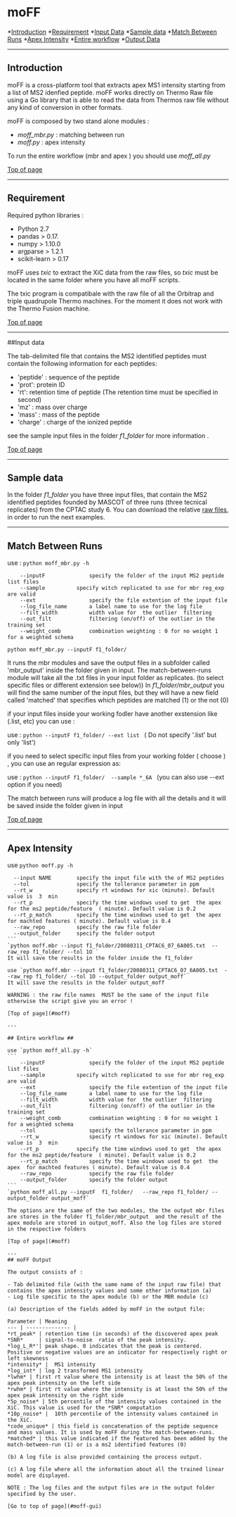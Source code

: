 # moFF #


 *[Introduction](#introduction)
 *[Requirement](#requirement)
 *[Input Data](#input-data)
 *[Sample data](#sample-data)
 *[Match Between Runs](#match-between-runs)
 *[Apex Intensity](#apex-intensity)
 *[Entire workflow](#entire-workflow)
 *[Output Data](#output-data)

---

## Introduction ##

moFF is a cross-platform  tool that extracts apex MS1 intensity  starting from a list of MS2 idenfied peptide.
moFF works directly  on Thermo Raw file using a Go library that is able to read the data from Thermos raw file without any kind of conversion in other formats.

moFF is composed by two stand alone modules :
- *moff_mbr.py* :  matching between run
- *moff.py* :  apex intensity

To run  the entire workflow (mbr and apex ) you should  use  *moff_all.py*

[Top of page](#moff)

----

## Requirement ##

Required python libraries :
- Python 2.7
- pandas  > 0.17.
- numpy > 1.10.0
- argparse > 1.2.1 
- scikit-learn > 0.17

moFF uses *txic* to extract the XiC data from the raw files, so  *txic*  must be located in the same folder where you have all moFF scripts.

The txic program is compatibale with  the raw file of all the Orbitrap and triple quadrupole Thermo machines. 
For the moment it does not work with the Thermo Fusion machine.

[Top of page](#moff)

---


##Input data 


The tab-delimited file that contains the MS2 identified peptides must contain the following information for each peptides:
  - 'peptide' : sequence of the peptide
  - 'prot': protein ID 
  - 'rt': retention time of peptide   (The retention time must be specified in second)
  - 'mz' : mass over charge
  - 'mass' : mass of the peptide
  - 'charge' : charge of the ionized peptide

see the sample input files in the folder *f1_folder* for more information .

[Top of page](#moff)

---

## Sample data  ##

In the folder *f1_folder* you have three input files, that contain the MS2 identified  peptides founded by MASCOT of three runs (three tecnical replicates) from  the CPTAC study 6. 
You can download the relative [raw files]( https://goo.gl/ukbpCI), in order to run the next examples.

---

## Match Between Runs ##

use :  `python moff_mbr.py -h`
```
	--inputF              specify the folder of the input MS2 peptide list files
  	--sample	      specify witch replicated to use for mbr reg_exp are valid
  	--ext                 specify the file extention of the input file
  	--log_file_name       a label name to use for the log file
  	--filt_width          width value for  the outlier  filtering 
  	--out_filt            filtering (on/off) of the outlier in the training set
  	--weight_comb         combination weighting : 0 for no weight 1 for a weighted schema
```

`python moff_mbr.py --inputF f1_folder/` 

It runs the mbr modules and save the output files in a subfolder  called 'mbr_output' inside the folder given in input.
The match-between-runs module will take all the .txt files in your input folder as replicates. (to select specific files or different extension see below))
In *f1_folder/mbr_output* you will find the same number of the input files, but they will have a new field called 'matched' that specifies which peptides are matched  (1) or the not (0)

if your input files inside your working fodler have another exstension like (.list, etc) you can use :

use : `python --inputF f1_folder/ --ext list ` ( Do not specify '.list' but only 'list')

if you need to select specific input files from your working folder  ( choose  ) , you can use an regular expression as:

use : `python --inputF f1_folder/  --sample *_6A ` (you can also use --ext option if you need)

The match between runs will produce a log file  with all the details and it will be  saved inside the folder given in input

[Top of page](#moff)

---

## Apex Intensity ##

use  `python moff.py -h`
````
  --input NAME        specify the input file with the of MS2 peptides
  --tol               specify the tollerance parameter in ppm
  --rt_w              specify rt windows for xic (minute). Default value is  3  min
  --rt_p     	      specify the time windows used to get  the apex  for the ms2 peptide/feature  ( minute). Default value is 0.2
  --rt_p_match 	      specify the time windows used to get  the apex  for machted features ( minute). Default value is 0.4
  --raw_repo          specify the raw file folder
  --output_folder     specify the folder output
```
`python moff.mbr --input f1_folder/20080311_CPTAC6_07_6A005.txt  --raw_rep f1_folder/ --tol 1O ` 
It will save the results in the folder inside the f1_folder

use `python moff.mbr --input f1_folder/20080311_CPTAC6_07_6A005.txt  --raw_rep f1_folder/ --tol 1O --output_folder output_moff`
It will save the results in the folder output_moff

WARNING : the raw file names  MUST be the same of the input file otherwise the script give you an error !

[Top of page](#moff)

---

## Entire workflow ##

use `python moff_all.py -h`
```
	--inputF              specify the folder of the input MS2 peptide list files
  	--sample	      specify witch replicated to use for mbr reg_exp are valid
  	--ext                 specify the file extention of the input file
  	--log_file_name       a label name to use for the log file
  	--filt_width          width value for  the outlier  filtering 
  	--out_filt            filtering (on/off) of the outlier in the training set
  	--weight_comb         combination weighting : 0 for no weight 1 for a weighted schema
  	--tol         	      specify the tollerance parameter in ppm
  	--rt_w                specify rt windows for xic (minute). Default value is  3  min
  	--rt_p     	      specify the time windows used to get  the apex  for the ms2 peptide/feature  ( minute). Default value is 0.2
  	--rt_p_match 	      specify the time windows used to get  the apex  for machted features ( minute). Default value is 0.4
  	--raw_repo            specify the raw file folder
  	--output_folder       specify the folder output
```
`python moff_all.py --inputF  f1_folder/   --raw_repo f1_folder/ --output_folder output_moff`

The options are the same of the two modules, the the output mbr files are stores in the folder f1_folder/mbr_output  and the result of the apex module are stored in output_moff. Also the log files are stored in the respective folders

[Top of page](#moff)

---
## moFF Output

The output consists of : 

- Tab delimited file (with the same name of the input raw file) that contains the apex intensity values and some other information (a)
- Log file specific to the apex module (b) or the MBR module (c)

(a) Description of the fields added by moFF in the output file:

Parameter | Meaning
--- | -------------- | 
*rt_peak* | retention time (in seconds) of the discovered apex peak
*SNR*     | signal-to-noise  ratio of the peak intensity.
*log_L_R*'| peak shape. 0 indicates that the peak is centered. Positive or negative values are an indicator for respectively right or left skewness 
*intensity* |  MS1 intensity
*log_int* | log 2 transformed MS1 intensity 
*lwhm* | first rt value where the intensity is at least the 50% of the apex peak intensity on the left side
*rwhm* | first rt value where the intensity is at least the 50% of the apex peak intensity on the right side
*5p_noise* | 5th percentile of the intensity values contained in the XiC. This value is used for the *SNR* computation
*10p_noise* |  10th percentile of the intensity values contained in the XiC.
*code_unique* | this field is concatenation of the peptide sequence and mass values. It is used by moFF during the match-between-runs.
*matched* | this value indicated if the featured has been added by the match-between-run (1) or is a ms2 identified features (0) 

(b) A log file is also provided containing the process output. 

(c) A log file where all the information about all the trained linear model are displayed.

NOTE : The log files and the output files are in the output folder specified by the user. 

[Go to top of page](#moff-gui)
